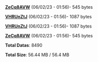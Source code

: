 [**ZeCq8AVW**](/data/ZeCq8AVW.txt) (06/02/23 - 01:56)- 545 bytes

[**VHRUnZtJ**](/data/VHRUnZtJ.txt) (06/02/23 - 01:56)- 1087 bytes

[**VHRUnZtJ**](/data/VHRUnZtJ.txt) (06/02/23 - 01:56)- 1087 bytes

[**ZeCq8AVW**](/data/ZeCq8AVW.txt) (06/02/23 - 01:56)- 545 bytes

**Total Datas**: 8490

**Total Size**: 56.44 MB / 56.4 MB